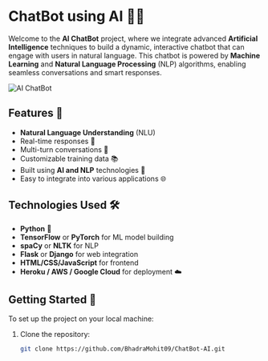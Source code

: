# ChatBot using AI 🤖💬

Welcome to the **AI ChatBot** project, where we integrate advanced **Artificial Intelligence** techniques to build a dynamic, interactive chatbot that can engage with users in natural language. This chatbot is powered by **Machine Learning** and **Natural Language Processing** (NLP) algorithms, enabling seamless conversations and smart responses.

![AI ChatBot](https://upload.wikimedia.org/wikipedia/commons/thumb/d/d3/Chatbot_icon.svg/800px-Chatbot_icon.svg)

## Features 🚀

- **Natural Language Understanding** (NLU)
- Real-time responses 💬
- Multi-turn conversations 🔄
- Customizable training data 📚
- Built using **AI and NLP** technologies 🤖
- Easy to integrate into various applications 🌐

## Technologies Used 🛠️

- **Python** 🐍
- **TensorFlow** or **PyTorch** for ML model building
- **spaCy** or **NLTK** for NLP
- **Flask** or **Django** for web integration
- **HTML/CSS/JavaScript** for frontend
- **Heroku / AWS / Google Cloud** for deployment ☁️

## Getting Started 🚀

To set up the project on your local machine:

1. Clone the repository:
   ```bash
   git clone https://github.com/BhadraMohit09/ChatBot-AI.git
